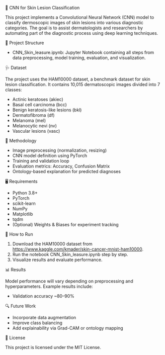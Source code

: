 🧠 CNN for Skin Lesion Classification

This project implements a Convolutional Neural Network (CNN) model to classify dermoscopic images of skin lesions into various diagnostic categories. The goal is to assist dermatologists and researchers by automating part of the diagnostic process using deep learning techniques.

📁 Project Structure

- CNN_Skin_leasure.ipynb: Jupyter Notebook containing all steps from data preprocessing, model training, evaluation, and visualization.

🩺 Dataset

The project uses the HAM10000 dataset, a benchmark dataset for skin lesion classification. It contains 10,015 dermatoscopic images divided into 7 classes:

- Actinic keratoses (akiec)
- Basal cell carcinoma (bcc)
- Benign keratosis-like lesions (bkl)
- Dermatofibroma (df)
- Melanoma (mel)
- Melanocytic nevi (nv)
- Vascular lesions (vasc)

🧪 Methodology

- Image preprocessing (normalization, resizing)
- CNN model definition using PyTorch
- Training and validation loop
- Evaluation metrics: Accuracy, Confusion Matrix
- Ontology-based explanation for predicted diagnoses

🖥️ Requirements

- Python 3.8+
- PyTorch
- scikit-learn
- NumPy
- Matplotlib
- tqdm
- (Optional) Weights & Biases for experiment tracking

🚀 How to Run

1. Download the HAM10000 dataset from https://www.kaggle.com/kmader/skin-cancer-mnist-ham10000.
2. Run the notebook CNN_Skin_leasure.ipynb step by step.
3. Visualize results and evaluate performance.

📊 Results

Model performance will vary depending on preprocessing and hyperparameters. Example results include:
- Validation accuracy ~80–90%

🔍 Future Work

- Incorporate data augmentation
- Improve class balancing
- Add explainability via Grad-CAM or ontology mapping

📄 License

This project is licensed under the MIT License.
